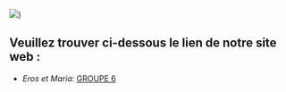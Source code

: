 ![](https://avatars2.githubusercontent.com/u/25484553?s=200&v=4))
## **Veuillez trouver ci-dessous le lien de notre site web :**  


- _Eros et Maria_: [GROUPE 6](https://eros001.github.io/bettermotherfuckingwebsite/)